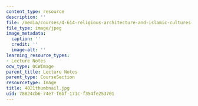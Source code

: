 ```yaml
---
content_type: resource
description: ''
file: /media/courses/4-614-religious-architecture-and-islamic-cultures-fall-2002/78824cb674e7f6bf171cf354fe253701_4021thumbnail.jpg
file_type: image/jpeg
image_metadata:
  caption: ''
  credit: ''
  image-alt: ''
learning_resource_types:
- Lecture Notes
ocw_type: OCWImage
parent_title: Lecture Notes
parent_type: CourseSection
resourcetype: Image
title: 4021thumbnail.jpg
uid: 78824cb6-74e7-f6bf-171c-f354fe253701
---
```

